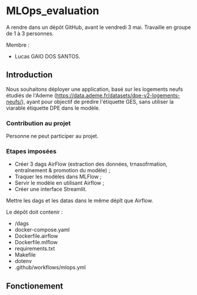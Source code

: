 # MLOps_evaluation

A rendre dans un dépôt GitHub, avant le vendredi 3 mai. Travaille en groupe de 1 à 3 personnes.

Membre : 
- Lucas GAIO DOS SANTOS.

## Introduction

Nous souhaitons déployer une application, basé sur les logements neufs étudiés de l'Ademe (https://data.ademe.fr/datasets/dpe-v2-logements-neufs/), ayant pour objectif de prédire l'étiquette GES, sans utiliser la viarable étiquette DPE dans le modèle. 

### Contribution au projet

Personne ne peut participer au projet.

### Etapes imposées

- Créer 3 dags AirFlow (extraction des données, trnasofrmation, entraînement & promotion du modèle) ;
- Traquer les modèles dans MLFlow ;
- Servir le modèle en utilisant Airflow ;
- Créer une interface Streamlit.

Mettre les dags et les datas dans le même dépît que Airflow.

Le dépôt doit contenir :
- /dags
- docker-compose.yaml
- Dockerfile.airflow
- Dockerfile.mlflow
- requirements.txt
- Makefile
- dotenv
- .github/workflows/mlops.yml

## Fonctionement